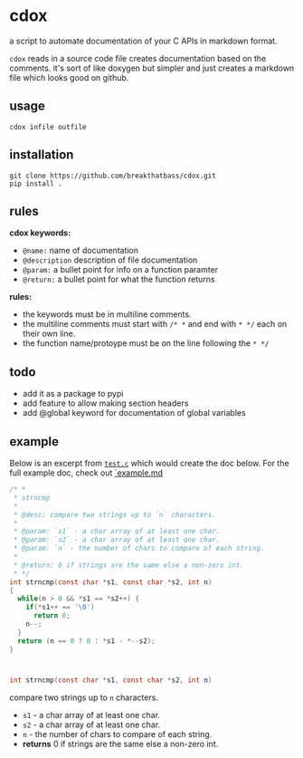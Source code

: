 # cdox

a script to automate documentation of your C APIs in markdown format.  

`cdox` reads in a source code file creates documentation based on the comments. it's sort of like doxygen but simpler and just creates a markdown file which looks good on github.  

## usage
```
cdox infile outfile
```

## installation
```
git clone https://github.com/breakthatbass/cdox.git
pip install .
```

## rules 

**cdox keywords:**
- `@name:` name of documentation
- `@description` description of file documentation
- `@param:` a bullet point for info on a function paramter
- `@return:` a bullet point for what the function returns

**rules:**
- the keywords must be in multiline comments. 
- the multiline comments must start with `/* *` and end with `* */` each on their own line.
- the function name/protoype must be on the line following the `* */`

## todo
- add it as a package to pypi
- add feature to allow making section headers
- add @global keyword for documentation of global variables

## example
Below is an excerpt from [`test.c`](https://github.com/breakthatbass/cdox/blob/main/tests/test.c) which would create the doc below. For the full example doc, check out [`example.md](https://github.com/breakthatbass/cdox/blob/main/example.md)
```C
/* *
 * strncmp
 * 
 * @desc: compare two strings up to `n` characters.
 * 
 * @param: `s1` - a char array of at least one char.
 * @param: `s2` - a char array of at least one char.
 * @param: `n` - the number of chars to compare of each string.
 * 
 * @return: 0 if strings are the same else a non-zero int.
 * */
int strncmp(const char *s1, const char *s2, int n)
{
  while(n > 0 && *s1 == *s2++) {
    if(*s1++ == '\0')
      return 0;
    n--;
  }
  return (n == 0 ? 0 : *s1 - *--s2);
}
```
#
```C
int strncmp(const char *s1, const char *s2, int n) 
```
compare two strings up to `n` characters.
- `s1` - a char array of at least one char.
- `s2` - a char array of at least one char.
- `n` - the number of chars to compare of each string.
- **returns** 0 if strings are the same else a non-zero int.